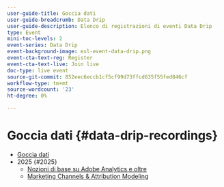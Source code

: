 ```yaml
---
user-guide-title: Goccia dati
user-guide-breadcrumb: Data Drip
user-guide-description: Elenco di registrazioni di eventi Data Drip
type: Event
mini-toc-levels: 2
event-series: Data Drip
event-background-image: exl-event-data-drip.png
event-cta-text-reg: Register
event-cta-text-live: Join live
doc-type: live event
source-git-commit: 852eec6eccb1cf5cf99d73ffcd635f55fed846cf
workflow-type: tm+mt
source-wordcount: '23'
ht-degree: 0%

---
```



# Goccia dati {#data-drip-recordings}

+ [Goccia dati](overview.md)
+ 2025 {#2025}
   + [Nozioni di base su Adobe Analytics e oltre](2025/adobe-analytics-basics-beyond.md)
   + [Marketing Channels &amp; Attribution Modeling](2025/marketing-channel-attribution-modeling.md)


